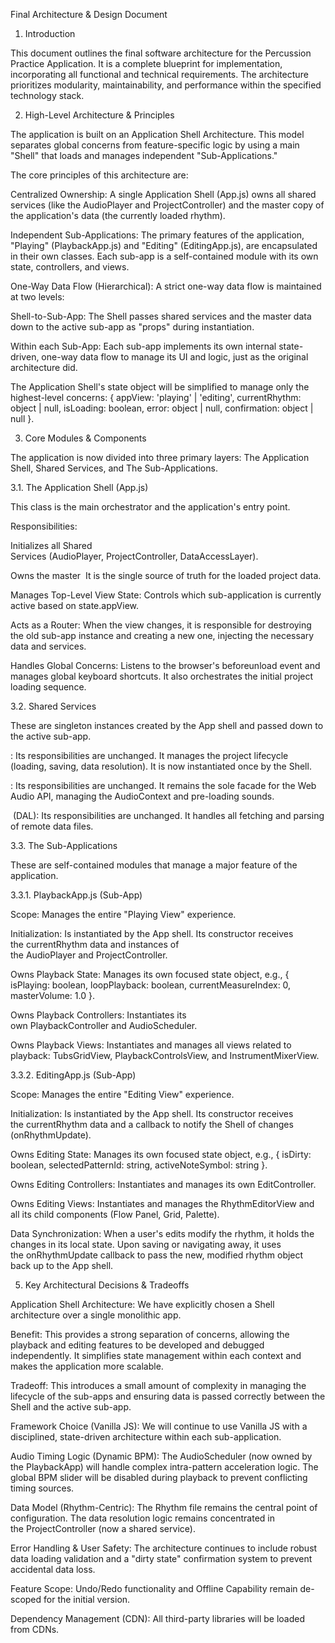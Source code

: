 Final Architecture & Design Document

1. Introduction

This document outlines the final software architecture for the Percussion Practice Application. It is a complete blueprint for implementation, incorporating all functional and technical requirements. The architecture prioritizes modularity, maintainability, and performance within the specified technology stack.

2. High-Level Architecture & Principles

The application is built on an Application Shell Architecture. This model separates global concerns from feature-specific logic by using a main "Shell" that loads and manages independent "Sub-Applications."

The core principles of this architecture are:

Centralized Ownership: A single Application Shell (App.js) owns all shared services (like the AudioPlayer and ProjectController) and the master copy of the application's data (the currently loaded rhythm).

Independent Sub-Applications: The primary features of the application, "Playing" (PlaybackApp.js) and "Editing" (EditingApp.js), are encapsulated in their own classes. Each sub-app is a self-contained module with its own state, controllers, and views.

One-Way Data Flow (Hierarchical): A strict one-way data flow is maintained at two levels:

Shell-to-Sub-App: The Shell passes shared services and the master data down to the active sub-app as "props" during instantiation.

Within each Sub-App: Each sub-app implements its own internal state-driven, one-way data flow to manage its UI and logic, just as the original architecture did.

The Application Shell's state object will be simplified to manage only the highest-level concerns: { appView: 'playing' | 'editing', currentRhythm: object | null, isLoading: boolean, error: object | null, confirmation: object | null }.

3. Core Modules & Components

The application is now divided into three primary layers: The Application Shell, Shared Services, and The Sub-Applications.

3.1. The Application Shell (App.js)

This class is the main orchestrator and the application's entry point.

Responsibilities:

Initializes all Shared Services (AudioPlayer, ProjectController, DataAccessLayer).

Owns the master  It is the single source of truth for the loaded project data.

Manages Top-Level View State: Controls which sub-application is currently active based on state.appView.

Acts as a Router: When the view changes, it is responsible for destroying the old sub-app instance and creating a new one, injecting the necessary data and services.

Handles Global Concerns: Listens to the browser's beforeunload event and manages global keyboard shortcuts. It also orchestrates the initial project loading sequence.

3.2. Shared Services

These are singleton instances created by the App shell and passed down to the active sub-app.

: Its responsibilities are unchanged. It manages the project lifecycle (loading, saving, data resolution). It is now instantiated once by the Shell.

: Its responsibilities are unchanged. It remains the sole facade for the Web Audio API, managing the AudioContext and pre-loading sounds.

 (DAL): Its responsibilities are unchanged. It handles all fetching and parsing of remote data files.

3.3. The Sub-Applications

These are self-contained modules that manage a major feature of the application.

3.3.1. PlaybackApp.js (Sub-App)

Scope: Manages the entire "Playing View" experience.

Initialization: Is instantiated by the App shell. Its constructor receives the currentRhythm data and instances of the AudioPlayer and ProjectController.

Owns Playback State: Manages its own focused state object, e.g., { isPlaying: boolean, loopPlayback: boolean, currentMeasureIndex: 0, masterVolume: 1.0 }.

Owns Playback Controllers: Instantiates its own PlaybackController and AudioScheduler.

Owns Playback Views: Instantiates and manages all views related to playback: TubsGridView, PlaybackControlsView, and InstrumentMixerView.

3.3.2. EditingApp.js (Sub-App)

Scope: Manages the entire "Editing View" experience.

Initialization: Is instantiated by the App shell. Its constructor receives the currentRhythm data and a callback to notify the Shell of changes (onRhythmUpdate).

Owns Editing State: Manages its own focused state object, e.g., { isDirty: boolean, selectedPatternId: string, activeNoteSymbol: string }.

Owns Editing Controllers: Instantiates and manages its own EditController.

Owns Editing Views: Instantiates and manages the RhythmEditorView and all its child components (Flow Panel, Grid, Palette).

Data Synchronization: When a user's edits modify the rhythm, it holds the changes in its local state. Upon saving or navigating away, it uses the onRhythmUpdate callback to pass the new, modified rhythm object back up to the App shell.

5. Key Architectural Decisions & Tradeoffs

Application Shell Architecture: We have explicitly chosen a Shell architecture over a single monolithic app.

Benefit: This provides a strong separation of concerns, allowing the playback and editing features to be developed and debugged independently. It simplifies state management within each context and makes the application more scalable.

Tradeoff: This introduces a small amount of complexity in managing the lifecycle of the sub-apps and ensuring data is passed correctly between the Shell and the active sub-app.

Framework Choice (Vanilla JS): We will continue to use Vanilla JS with a disciplined, state-driven architecture within each sub-application.

Audio Timing Logic (Dynamic BPM): The AudioScheduler (now owned by the PlaybackApp) will handle complex intra-pattern acceleration logic. The global BPM slider will be disabled during playback to prevent conflicting timing sources.

Data Model (Rhythm-Centric): The Rhythm file remains the central point of configuration. The data resolution logic remains concentrated in the ProjectController (now a shared service).

Error Handling & User Safety: The architecture continues to include robust data loading validation and a "dirty state" confirmation system to prevent accidental data loss.

Feature Scope: Undo/Redo functionality and Offline Capability remain de-scoped for the initial version.

Dependency Management (CDN): All third-party libraries will be loaded from CDNs.